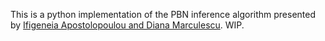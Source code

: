 This is a python implementation of the PBN inference algorithm presented by [Ifigeneia Apostolopoulou and Diana Marculescu](https://ieeexplore.ieee.org/abstract/document/8606450).
WIP.
